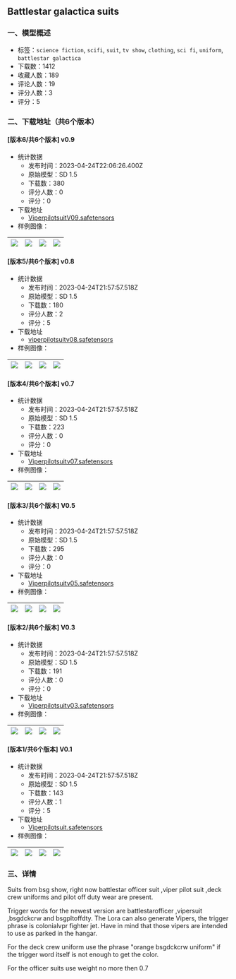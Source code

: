 ## Battlestar galactica suits
### 一、模型概述

- 标签：`science fiction`, `scifi`, `suit`, `tv show`, `clothing`, `sci fi`, `uniform`, `battlestar galactica`
- 下载数：1412
- 收藏人数：189
- 评论人数：19
- 评分人数：3
- 评分：5

### 二、下载地址（共6个版本）

#### [版本6/共6个版本] v0.9

- 统计数据
  - 发布时间：2023-04-24T22:06:26.400Z
  - 原始模型：SD 1.5
  - 下载数：380
  - 评分人数：0
  - 评分：0
- 下载地址
  - [ViperpilotsuitV09.safetensors](https://civitai.com/api/download/models/54502)
- 样例图像：

| <img src="https://image.civitai.com/xG1nkqKTMzGDvpLrqFT7WA/271246c3-d07d-44ae-a14e-b35533766624/width=450/983852.jpeg" /> | <img src="https://image.civitai.com/xG1nkqKTMzGDvpLrqFT7WA/4c560a48-edcf-4e71-87a0-cca55085bf00/width=450/592311.jpeg" /> | <img src="https://image.civitai.com/xG1nkqKTMzGDvpLrqFT7WA/6edc3205-40d5-45ec-5a69-e3567a904900/width=450/592306.jpeg" /> | <img src="https://image.civitai.com/xG1nkqKTMzGDvpLrqFT7WA/67e49b24-bdf3-456b-d40d-e95ac72b7b00/width=450/592324.jpeg" /> |
| ---- | ---- | ---- | ---- |

#### [版本5/共6个版本] v0.8

- 统计数据
  - 发布时间：2023-04-24T21:57:57.518Z
  - 原始模型：SD 1.5
  - 下载数：180
  - 评分人数：2
  - 评分：5
- 下载地址
  - [viperpilotsuitv08.safetensors](https://civitai.com/api/download/models/50023)
- 样例图像：

| <img src="https://image.civitai.com/xG1nkqKTMzGDvpLrqFT7WA/c468f34c-0bc2-472b-40c1-b57582055e00/width=450/537977.jpeg" /> | <img src="https://image.civitai.com/xG1nkqKTMzGDvpLrqFT7WA/24915e53-61cf-4a6b-7733-5810a3e05900/width=450/537979.jpeg" /> | <img src="https://image.civitai.com/xG1nkqKTMzGDvpLrqFT7WA/675b643b-8bf3-4750-7da9-8227d458c300/width=450/537982.jpeg" /> | <img src="https://image.civitai.com/xG1nkqKTMzGDvpLrqFT7WA/6c79e9ca-924d-4326-c2f0-1cd62083d500/width=450/537985.jpeg" /> |
| ---- | ---- | ---- | ---- |

#### [版本4/共6个版本] v0.7

- 统计数据
  - 发布时间：2023-04-24T21:57:57.518Z
  - 原始模型：SD 1.5
  - 下载数：223
  - 评分人数：0
  - 评分：0
- 下载地址
  - [Viperpilotsuitv07.safetensors](https://civitai.com/api/download/models/47945)
- 样例图像：

| <img src="https://image.civitai.com/xG1nkqKTMzGDvpLrqFT7WA/c6fadc13-d44a-45e9-9c52-c3be70037c00/width=450/515751.jpeg" /> | <img src="https://image.civitai.com/xG1nkqKTMzGDvpLrqFT7WA/9648407b-25cc-4c8b-18a6-1334697dcf00/width=450/515755.jpeg" /> | <img src="https://image.civitai.com/xG1nkqKTMzGDvpLrqFT7WA/75e092ac-a43b-43e0-5a12-6890c8c6a100/width=450/515756.jpeg" /> | <img src="https://image.civitai.com/xG1nkqKTMzGDvpLrqFT7WA/1e7957ee-437a-4c6b-a58f-a59baf1f1e00/width=450/515758.jpeg" /> |
| ---- | ---- | ---- | ---- |

#### [版本3/共6个版本] V0.5

- 统计数据
  - 发布时间：2023-04-24T21:57:57.518Z
  - 原始模型：SD 1.5
  - 下载数：295
  - 评分人数：0
  - 评分：0
- 下载地址
  - [Viperpilotsuitv05.safetensors](https://civitai.com/api/download/models/27407)
- 样例图像：

| <img src="https://image.civitai.com/xG1nkqKTMzGDvpLrqFT7WA/1697983f-54a5-4a62-f009-1053c2054600/width=450/302173.jpeg" /> | <img src="https://image.civitai.com/xG1nkqKTMzGDvpLrqFT7WA/3a9c71a8-3587-4b61-59e9-6c8b5b9b0a00/width=450/302274.jpeg" /> | <img src="https://image.civitai.com/xG1nkqKTMzGDvpLrqFT7WA/fe132c04-a5e6-4c3a-b2ee-d84b764cfb00/width=450/301650.jpeg" /> | <img src="https://image.civitai.com/xG1nkqKTMzGDvpLrqFT7WA/8b685c3c-cc5e-44be-bb21-2088c3a43b00/width=450/302273.jpeg" /> |
| ---- | ---- | ---- | ---- |

#### [版本2/共6个版本] V0.3

- 统计数据
  - 发布时间：2023-04-24T21:57:57.518Z
  - 原始模型：SD 1.5
  - 下载数：191
  - 评分人数：0
  - 评分：0
- 下载地址
  - [Viperpilotsuitv03.safetensors](https://civitai.com/api/download/models/24541)
- 样例图像：

| <img src="https://image.civitai.com/xG1nkqKTMzGDvpLrqFT7WA/cee587b2-eb6b-4a5e-072d-828bba9ef800/width=450/267287.jpeg" /> | <img src="https://image.civitai.com/xG1nkqKTMzGDvpLrqFT7WA/856dee0c-e69c-4874-0c12-0063d0270d00/width=450/267286.jpeg" /> | <img src="https://image.civitai.com/xG1nkqKTMzGDvpLrqFT7WA/f45fac95-3126-48f1-c8d3-3df8ec041400/width=450/267285.jpeg" /> | <img src="https://image.civitai.com/xG1nkqKTMzGDvpLrqFT7WA/96898527-9953-4eb7-f168-7e2c2398bb00/width=450/267284.jpeg" /> |
| ---- | ---- | ---- | ---- |

#### [版本1/共6个版本] V0.1

- 统计数据
  - 发布时间：2023-04-24T21:57:57.518Z
  - 原始模型：SD 1.5
  - 下载数：143
  - 评分人数：1
  - 评分：5
- 下载地址
  - [Viperpilotsuit.safetensors](https://civitai.com/api/download/models/23762)
- 样例图像：

| <img src="https://image.civitai.com/xG1nkqKTMzGDvpLrqFT7WA/ef541fa8-99c8-4ef7-0b4a-c9b9c2db8100/width=450/257920.jpeg" /> | <img src="https://image.civitai.com/xG1nkqKTMzGDvpLrqFT7WA/7a5cc61f-5999-4150-5370-90644ddccc00/width=450/257922.jpeg" /> | <img src="https://image.civitai.com/xG1nkqKTMzGDvpLrqFT7WA/063df23a-1ad7-48cc-db19-eecab3253f00/width=450/257921.jpeg" /> | <img src="https://image.civitai.com/xG1nkqKTMzGDvpLrqFT7WA/1894aa30-9054-4fcb-0536-2f55916ae700/width=450/258008.jpeg" /> |
| ---- | ---- | ---- | ---- |


### 三、详情
<p>Suits from bsg show, right now battlestar officer suit ,viper pilot suit ,deck crew uniforms and pilot off duty wear are present.</p><p>Trigger words for the newest version are battlestarofficer ,vipersuit ,bsgdckcrw and bsgpltoffdty. The Lora can also generate Vipers, the trigger phrase is colonialvpr fighter jet. Have in mind that those vipers are intended to use as parked in the hangar.</p><p>For the deck crew uniform use the phrase "orange bsgdckcrw uniform" if the trigger word itself is not enough to get the color.</p><p>For the officer suits use weight no more then 0.7</p>